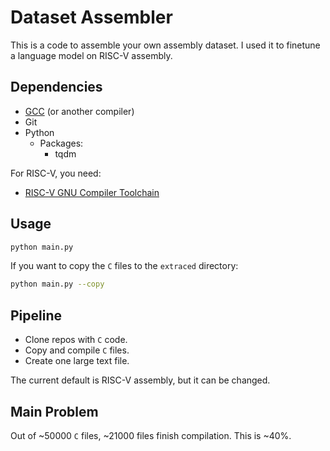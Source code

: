 # Dataset Assembler

This is a code to assemble your own assembly dataset. I used it to finetune a language model on RISC-V assembly.

## Dependencies

- [GCC](https://gcc.gnu.org/) (or another compiler)
- Git
- Python
    - Packages:
        - tqdm

For RISC-V, you need:

- [RISC-V GNU Compiler Toolchain](https://github.com/riscv-collab/riscv-gnu-toolchain)

## Usage

```bash
python main.py
```

If you want to copy the `C` files to the `extraced` directory:

```bash
python main.py --copy
```

## Pipeline

- Clone repos with `C` code.
- Copy and compile `C` files.
- Create one large text file.

The current default is RISC-V assembly, but it can be changed.

## Main Problem

Out of ~50000 `C` files, ~21000 files finish compilation. This is ~40%.
